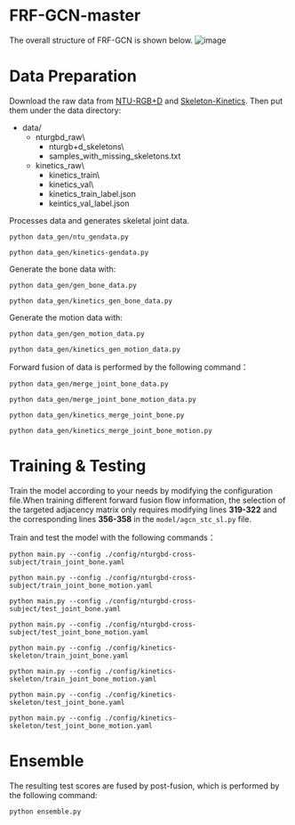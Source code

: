 # FRF-GCN-master
The overall structure of FRF-GCN is shown below.
![image](https://github.com/sunbeam-kkt/FRF-GCN-master/assets/117554619/57ceaabf-7cbe-45be-936b-e0e9f72b92c2)
# Data Preparation
Download the raw data from [NTU-RGB+D](https://github.com/shahroudy/NTURGB-D) and [Skeleton-Kinetics](https://github.com/yysijie/st-gcn). Then put them under the data directory:
- data/
  - nturgbd_raw\
    - nturgb+d_skeletons\
    - samples_with_missing_skeletons.txt
  - kinetics_raw\
    - kinetics_train\
    - kinetics_val\
    - kinetics_train_label.json
    - keintics_val_label.json

Processes data and generates skeletal joint data.

`python data_gen/ntu_gendata.py`

`python data_gen/kinetics-gendata.py`

Generate the bone data with:

`python data_gen/gen_bone_data.py`

`python data_gen/kinetics_gen_bone_data.py`

Generate the motion data with:

`python data_gen/gen_motion_data.py`

`python data_gen/kinetics_gen_motion_data.py`

Forward fusion of data is performed by the following command：

`python data_gen/merge_joint_bone_data.py`

`python data_gen/merge_joint_bone_motion_data.py`

`python data_gen/kinetics_merge_joint_bone.py`

`python data_gen/kinetics_merge_joint_bone_motion.py`

# Training & Testing

Train the model according to your needs by modifying the configuration file.When training different forward fusion flow information, the selection of the targeted adjacency matrix only requires modifying lines **319-322** and the corresponding lines **356-358** in the `model/agcn_stc_sl.py` file.

Train and test the model with the following commands：

`python main.py --config ./config/nturgbd-cross-subject/train_joint_bone.yaml`

`python main.py --config ./config/nturgbd-cross-subject/train_joint_bone_motion.yaml`

`python main.py --config ./config/nturgbd-cross-subject/test_joint_bone.yaml`

`python main.py --config ./config/nturgbd-cross-subject/test_joint_bone_motion.yaml`

`python main.py --config ./config/kinetics-skeleton/train_joint_bone.yaml`

`python main.py --config ./config/kinetics-skeleton/train_joint_bone_motion.yaml`

`python main.py --config ./config/kinetics-skeleton/test_joint_bone.yaml`

`python main.py --config ./config/kinetics-skeleton/test_joint_bone_motion.yaml`

# Ensemble

The resulting test scores are fused by post-fusion, which is performed by the following command:

`python ensemble.py`
